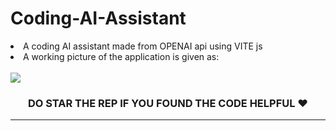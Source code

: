 # Coding-AI-Assistant
<li>A coding AI assistant made from OPENAI api using VITE js</li>
<li> A working picture of the application is given as:</li>
<br/>
<img src="https://user-images.githubusercontent.com/110810048/211478144-09ca3b2d-5489-400c-945e-c025d96b1039.png"/>
<br/>
<h3 align="center"><strong align="center">DO STAR THE REP IF YOU FOUND THE CODE HELPFUL ❤️ </strong></h3>
<hr/>
